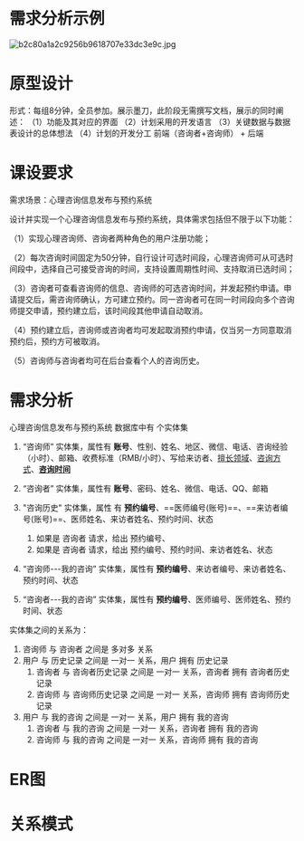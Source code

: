 # 需求分析示例
![b2c80a1a2c9256b9618707e33dc3e9c.jpg](https://bu.dusays.com/2023/10/14/652a3d3ad375b.jpg)

# 原型设计
形式：每组8分钟，全员参加。展示墨刀，此阶段无需撰写文档，展示的同时阐述：
（1）功能及其对应的界面
（2）计划采用的开发语言
（3）关键数据与数据表设计的总体想法
（4）计划的开发分工  前端（咨询者+咨询师） + 后端
# 课设要求
需求场景：心理咨询信息发布与预约系统

设计并实现一个心理咨询信息发布与预约系统，具体需求包括但不限于以下功能：

（1）实现心理咨询师、咨询者两种角色的用户注册功能；

（2）每次咨询时间固定为50分钟，自行设计可选时间段，心理咨询师可从可选时间段中，选择自己可接受咨询的时间，支持设置周期性时间、支持取消已选时间；

（3）咨询者可查看咨询师的信息、咨询师的可选咨询时间，并发起预约申请。申请提交后，需咨询师确认，方可建立预约。同一咨询者可在同一时间段向多个咨询师提交申请，预约建立后，该时间段其他申请自动取消。

（4）预约建立后，咨询师或咨询者均可发起取消预约申请，仅当另一方同意取消预约后，预约方可被取消。

（5）咨询师与咨询者均可在后台查看个人的咨询历史。
# 需求分析
心理咨询信息发布与预约系统 数据库中有  个实体集
1. “咨询师” 实体集，属性有 **账号**、性别、姓名、地区、微信、电话、咨询经验（小时）、邮箱、收费标准（RMB/小时）、写给来访者、<u>擅长领域</u>、<u>咨询方式</u>、<u>**咨询时间**</u>

2. “咨询者” 实体集，属性有 **账号**、密码、姓名、微信、电话、QQ、邮箱

3. "咨询历史" 实体集，属性 有 **预约编号**、==医师编号(账号)==、==来访者编号(账号)==、医师姓名、来访者姓名、预约时间、状态
	1. 如果是 咨询者 请求，给出 预约编号、
	2. 如果是 咨询者 请求，给出 预约编号、预约时间、来访者姓名、状态

5. “咨询师---我的咨询” 实体集，属性有 **预约编号**、来访者编号、来访者姓名、预约时间、状态

6. “咨询者---我的咨询” 实体集，属性有 **预约编号**、医师编号、医师姓名、预约时间、状态

实体集之间的关系为：
1. 咨询师 与 咨询者 之间是 多对多 关系
2. 用户 与 历史记录 之间是 一对一 关系，用户 拥有 历史记录
	1. 咨询者 与 咨询者历史记录 之间是 一对一 关系，咨询者 拥有 咨询者历史记录
	2. 咨询师 与 咨询师历史记录 之间是 一对一 关系，咨询师 拥有 咨询师历史记录
3.  用户 与 我的咨询 之间是 一对一 关系，用户 拥有 我的咨询
	1. 咨询者 与 我的咨询 之间是 一对一 关系，咨询者 拥有 我的咨询
	2. 咨询师 与 我的咨询 之间是 一对一 关系，咨询师 拥有 我的咨询

# ER图 

# 关系模式